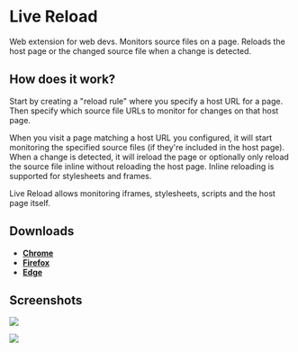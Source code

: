 # Live Reload

Web extension for web devs. Monitors source files on a page. Reloads the host page or the changed source file when a change is detected.

## How does it work?

Start by creating a "reload rule" where you specify a host URL for a page. Then specify which source file URLs to monitor for changes on that host page. 

When you visit a page matching a host URL you configured, it will start monitoring the specified source files (if they're included in the host page). When a change is detected, it will ireload the page or optionally only reload the source file inline without reloading the host page. Inline reloading is supported for stylesheets and frames. 

Live Reload allows monitoring iframes, stylesheets, scripts and the host page itself.

## Downloads

 - [**Chrome**](https://chrome.google.com/webstore/detail/live-reload/jcejoncdonagmfohjcdgohnmecaipidc) 
 - [**Firefox**](https://addons.mozilla.org/addon/live-reload/)
 - [**Edge**](https://microsoftedge.microsoft.com/addons/detail/live-reload/oajnffmbmcjoipibgecmgbdlnhboajfh)

## Screenshots

![](https://addons.cdn.mozilla.net/user-media/previews/full/194/194363.png)

![](https://addons.cdn.mozilla.net/user-media/previews/full/194/194362.png)
